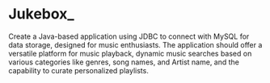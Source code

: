 # Jukebox_
Create a Java-based application using JDBC to connect with MySQL for data storage, designed for music enthusiasts.
The application should offer a versatile platform for music playback, dynamic music searches based on various
categories like genres, song names, and Artist name, and the capability to curate personalized playlists. 
